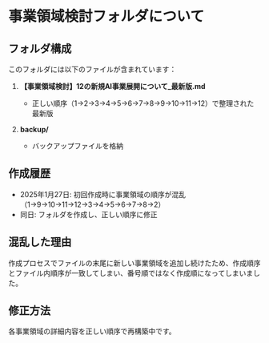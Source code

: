 # 事業領域検討フォルダについて

## フォルダ構成

このフォルダには以下のファイルが含まれています：

1. **【事業領域検討】12の新規AI事業展開について_最新版.md**
   - 正しい順序（1→2→3→4→5→6→7→8→9→10→11→12）で整理された最新版

2. **backup/**
   - バックアップファイルを格納

## 作成履歴

- 2025年1月27日: 初回作成時に事業領域の順序が混乱（1→9→10→11→12→3→4→5→6→7→8→2）
- 同日: フォルダを作成し、正しい順序に修正

## 混乱した理由

作成プロセスでファイルの末尾に新しい事業領域を追加し続けたため、作成順序とファイル内順序が一致してしまい、番号順ではなく作成順になってしまいました。

## 修正方法

各事業領域の詳細内容を正しい順序で再構築中です。